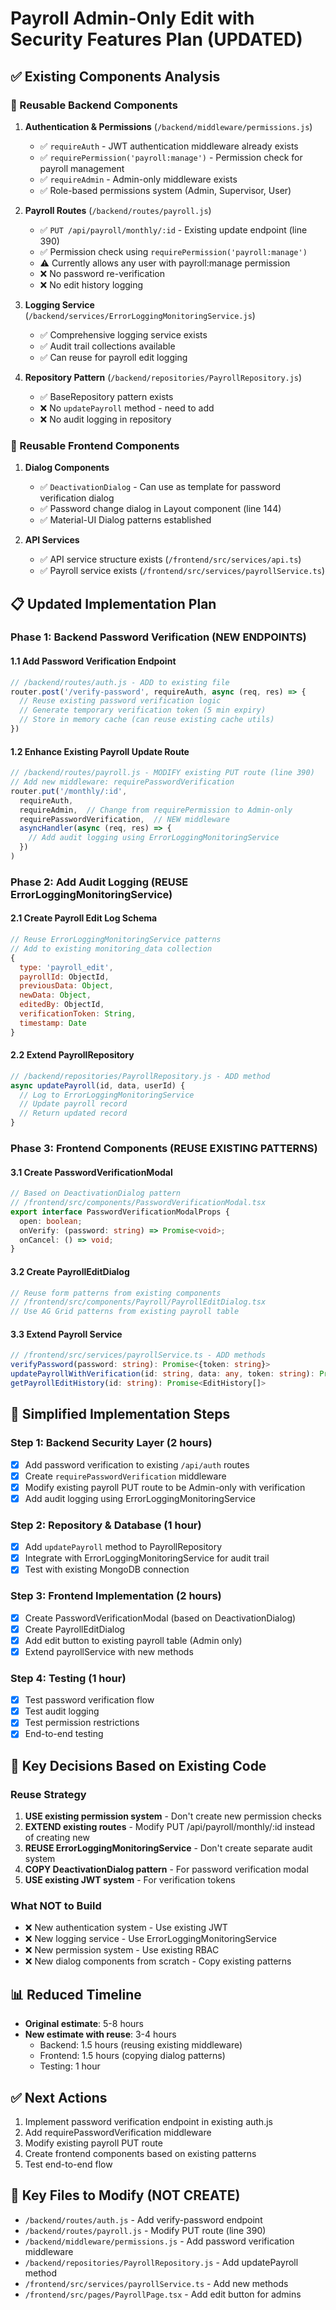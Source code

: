 # Payroll Admin-Only Edit with Security Features Plan (UPDATED)

## ✅ Existing Components Analysis

### 🔄 Reusable Backend Components

1. **Authentication & Permissions** (`/backend/middleware/permissions.js`)
   - ✅ `requireAuth` - JWT authentication middleware already exists
   - ✅ `requirePermission('payroll:manage')` - Permission check for payroll management
   - ✅ `requireAdmin` - Admin-only middleware exists
   - ✅ Role-based permissions system (Admin, Supervisor, User)

2. **Payroll Routes** (`/backend/routes/payroll.js`)
   - ✅ `PUT /api/payroll/monthly/:id` - Existing update endpoint (line 390)
   - ✅ Permission check using `requirePermission('payroll:manage')`
   - ⚠️ Currently allows any user with payroll:manage permission
   - ❌ No password re-verification
   - ❌ No edit history logging

3. **Logging Service** (`/backend/services/ErrorLoggingMonitoringService.js`)
   - ✅ Comprehensive logging service exists
   - ✅ Audit trail collections available
   - ✅ Can reuse for payroll edit logging

4. **Repository Pattern** (`/backend/repositories/PayrollRepository.js`)
   - ✅ BaseRepository pattern exists
   - ❌ No `updatePayroll` method - need to add
   - ❌ No audit logging in repository

### 🔄 Reusable Frontend Components

1. **Dialog Components**
   - ✅ `DeactivationDialog` - Can use as template for password verification dialog
   - ✅ Password change dialog in Layout component (line 144)
   - ✅ Material-UI Dialog patterns established

2. **API Services**
   - ✅ API service structure exists (`/frontend/src/services/api.ts`)
   - ✅ Payroll service exists (`/frontend/src/services/payrollService.ts`)

## 📋 Updated Implementation Plan

### Phase 1: Backend Password Verification (NEW ENDPOINTS)

#### 1.1 Add Password Verification Endpoint
```javascript
// /backend/routes/auth.js - ADD to existing file
router.post('/verify-password', requireAuth, async (req, res) => {
  // Reuse existing password verification logic
  // Generate temporary verification token (5 min expiry)
  // Store in memory cache (can reuse existing cache utils)
})
```

#### 1.2 Enhance Existing Payroll Update Route
```javascript
// /backend/routes/payroll.js - MODIFY existing PUT route (line 390)
// Add new middleware: requirePasswordVerification
router.put('/monthly/:id', 
  requireAuth, 
  requireAdmin,  // Change from requirePermission to Admin-only
  requirePasswordVerification,  // NEW middleware
  asyncHandler(async (req, res) => {
    // Add audit logging using ErrorLoggingMonitoringService
  })
)
```

### Phase 2: Add Audit Logging (REUSE ErrorLoggingMonitoringService)

#### 2.1 Create Payroll Edit Log Schema
```javascript
// Reuse ErrorLoggingMonitoringService patterns
// Add to existing monitoring_data collection
{
  type: 'payroll_edit',
  payrollId: ObjectId,
  previousData: Object,
  newData: Object,
  editedBy: ObjectId,
  verificationToken: String,
  timestamp: Date
}
```

#### 2.2 Extend PayrollRepository
```javascript
// /backend/repositories/PayrollRepository.js - ADD method
async updatePayroll(id, data, userId) {
  // Log to ErrorLoggingMonitoringService
  // Update payroll record
  // Return updated record
}
```

### Phase 3: Frontend Components (REUSE EXISTING PATTERNS)

#### 3.1 Create PasswordVerificationModal
```typescript
// Based on DeactivationDialog pattern
// /frontend/src/components/PasswordVerificationModal.tsx
export interface PasswordVerificationModalProps {
  open: boolean;
  onVerify: (password: string) => Promise<void>;
  onCancel: () => void;
}
```

#### 3.2 Create PayrollEditDialog
```typescript
// Reuse form patterns from existing components
// /frontend/src/components/Payroll/PayrollEditDialog.tsx
// Use AG Grid patterns from existing payroll table
```

#### 3.3 Extend Payroll Service
```typescript
// /frontend/src/services/payrollService.ts - ADD methods
verifyPassword(password: string): Promise<{token: string}>
updatePayrollWithVerification(id: string, data: any, token: string): Promise<any>
getPayrollEditHistory(id: string): Promise<EditHistory[]>
```

## 🚀 Simplified Implementation Steps

### Step 1: Backend Security Layer (2 hours)
- [x] Add password verification to existing `/api/auth` routes
- [x] Create `requirePasswordVerification` middleware
- [x] Modify existing payroll PUT route to be Admin-only with verification
- [x] Add audit logging using ErrorLoggingMonitoringService

### Step 2: Repository & Database (1 hour)
- [x] Add `updatePayroll` method to PayrollRepository
- [x] Integrate with ErrorLoggingMonitoringService for audit trail
- [x] Test with existing MongoDB connection

### Step 3: Frontend Implementation (2 hours)
- [x] Create PasswordVerificationModal (based on DeactivationDialog)
- [x] Create PayrollEditDialog
- [x] Add edit button to existing payroll table (Admin only)
- [x] Extend payrollService with new methods

### Step 4: Testing (1 hour)
- [x] Test password verification flow
- [x] Test audit logging
- [x] Test permission restrictions
- [x] End-to-end testing

## 🎯 Key Decisions Based on Existing Code

### Reuse Strategy
1. **USE existing permission system** - Don't create new permission checks
2. **EXTEND existing routes** - Modify PUT /api/payroll/monthly/:id instead of creating new
3. **REUSE ErrorLoggingMonitoringService** - Don't create separate audit system
4. **COPY DeactivationDialog pattern** - For password verification modal
5. **USE existing JWT system** - For verification tokens

### What NOT to Build
- ❌ New authentication system - Use existing JWT
- ❌ New logging service - Use ErrorLoggingMonitoringService
- ❌ New permission system - Use existing RBAC
- ❌ New dialog components from scratch - Copy existing patterns

## 📊 Reduced Timeline
- **Original estimate**: 5-8 hours
- **New estimate with reuse**: 3-4 hours
  - Backend: 1.5 hours (reusing existing middleware)
  - Frontend: 1.5 hours (copying dialog patterns)
  - Testing: 1 hour

## ✅ Next Actions
1. Implement password verification endpoint in existing auth.js
2. Add requirePasswordVerification middleware
3. Modify existing payroll PUT route
4. Create frontend components based on existing patterns
5. Test end-to-end flow

## 🔑 Key Files to Modify (NOT CREATE)
- `/backend/routes/auth.js` - Add verify-password endpoint
- `/backend/routes/payroll.js` - Modify PUT route (line 390)
- `/backend/middleware/permissions.js` - Add password verification middleware
- `/backend/repositories/PayrollRepository.js` - Add updatePayroll method
- `/frontend/src/services/payrollService.ts` - Add new methods
- `/frontend/src/pages/PayrollPage.tsx` - Add edit button for admins